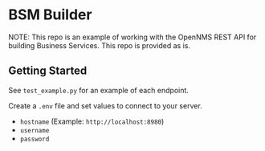 # BSM Builder

NOTE: This repo is an example of working with the OpenNMS REST API for building Business Services.
This repo is provided as is.

## Getting Started

See `test_example.py` for an example of each endpoint.

Create a `.env` file and set values to connect to your server.

* `hostname` (Example: `http://localhost:8980`)
* `username`
* `password`

